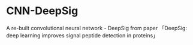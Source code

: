 # CNN-DeepSig
A re-built convolutional neural network - DeepSig from paper 「DeepSig: deep learning improves signal peptide detection in proteins」
